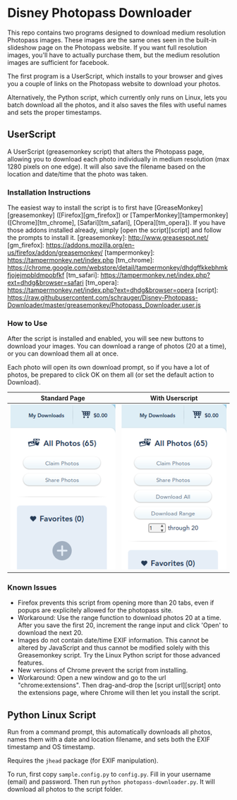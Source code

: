 # Disney Photopass Downloader
This repo contains two programs designed to download medium resolution Photopass images. These images are the same ones seen in the built-in slideshow page on the Photopass website. If you want full resolution images, you'll have to actually purchase them, but the medium resolution images are sufficient for facebook.

The first program is a UserScript, which installs to your browser and gives you a couple of links on the Photopass website to download your photos.

Alternatively, the Python script, which currently only runs on Linux, lets you batch download all the photos, and it also saves the files with useful names and sets the proper timestamps.

## UserScript
A UserScript (greasemonkey script) that alters the Photopass page, allowing you to download each photo individually in medium resolution (max 1280 pixels on one edge). It will also save the filename based on the location and date/time that the photo was taken.

### Installation Instructions
The easiest way to install the script is to first have [GreaseMonkey][greasemonkey] ([Firefox][gm_firefox]) or [TamperMonkey][tampermonkey] ([Chrome][tm_chrome], [Safari][tm_safari], [Opera][tm_opera]). If you have those addons installed already, simply [open the script][script] and follow the prompts to install it.
[greasemonkey]: http://www.greasespot.net/
[gm_firefox]: https://addons.mozilla.org/en-us/firefox/addon/greasemonkey/
[tampermonkey]: https://tampermonkey.net/index.php
[tm_chrome]: https://chrome.google.com/webstore/detail/tampermonkey/dhdgffkkebhmkfjojejmpbldmpobfkf
[tm_safari]: https://tampermonkey.net/index.php?ext=dhdg&browser=safari
[tm_opera]: https://tampermonkey.net/index.php?ext=dhdg&browser=opera
[script]: https://raw.githubusercontent.com/schrauger/Disney-Photopass-Downloader/master/greasemonkey/Photopass_Downloader.user.js

### How to Use
After the script is installed and enabled, you will see new buttons to download your images. You can download a range of photos (20 at a time), or you can download them all at once.

Each photo will open its own download prompt, so if you have a lot of photos, be prepared to click OK on them all (or set the default action to Download).

| Standard Page  | With Userscript  |
|---|---|
|![Before][before]|![After][after] |

[before]: /images/without_script.png?raw=true "Before script is installed"
[after]: /images/with_script.png?raw=true "After script is installed"

### Known Issues
* Firefox prevents this script from opening more than 20 tabs, even if popups are explicitely allowed for the photopass site.
 * Workaround: Use the range function to download photos 20 at a time. After you save the first 20, increment the range input and click 'Open' to download the next 20.
* Images do not contain date/time EXIF information. This cannot be altered by JavaScript and thus cannot be modified solely with this Greasemonkey script. Try the Linux Python script for those advanced features.
* New versions of Chrome prevent the script from installing.
 * Workaround: Open a new window and go to the url "chrome:extensions". Then drag-and-drop the [script url][script] onto the extensions page, where Chrome will then let you install the script.

## Python Linux Script
Run from a command prompt, this automatically downloads all photos, names them with a date and location filename, and sets both the EXIF timestamp and OS timestamp.

Requires the `jhead` package (for EXIF manipulation).

To run, first copy `sample.config.py` to `config.py`. Fill in your username (email) and password. Then run `python photopass-downloader.py`. It will download all photos to the script folder.

